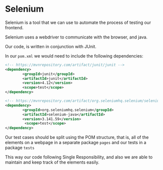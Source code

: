 # Selenium 

Selenium is a tool that we can use to automate the process of testing our frontend. 

Selenium uses a webdriver to communicate with the browser, and java. 

Our code, is written in conjunction with JUnit.

In our `pom.xml` we would need to include the following dependencies: 

```xml
<!-- https://mvnrepository.com/artifact/junit/junit -->
<dependency>
        <groupId>junit</groupId>
        <artifactId>junit</artifactId>
        <version>4.12</version>
        <scope>test</scope>
</dependency>

<!-- https://mvnrepository.com/artifact/org.seleniumhq.selenium/selenium-java -->
<dependency>
        <groupId>org.seleniumhq.selenium</groupId>
        <artifactId>selenium-java</artifactId>
        <version>3.141.59</version>
         <scope>test</scope>
</dependency>
```

Our test cases should be split using the POM structure, that is, all of the elements on a webpage in a separate package `pages`
and our tests in a package `tests`

This way our code following Single Responsibility, and also we are able to maintain and keep track of the elements easily. 

